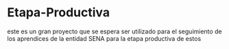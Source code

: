 # Etapa-Productiva
este es un gran proyecto que se espera ser utilizado para el seguimiento de los aprendices de la entidad SENA para la etapa productiva de estos 
